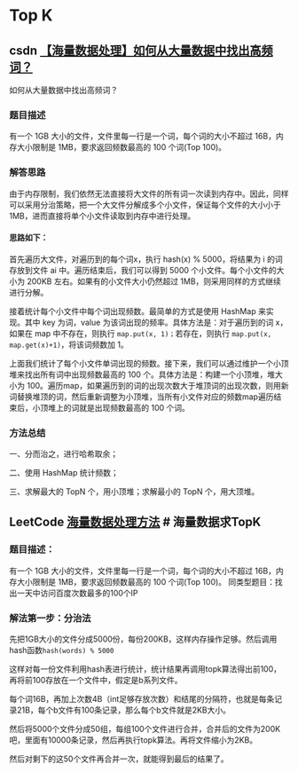 # Top K

## csdn [【海量数据处理】如何从大量数据中找出高频词？](https://blog.csdn.net/hehuanchun0311/article/details/106001491)

如何从大量数据中找出高频词？

### 题目描述

有一个 1GB 大小的文件，文件里每一行是一个词，每个词的大小不超过 16B，内存大小限制是 1MB，要求返回频数最高的 100 个词(Top 100)。

### 解答思路

由于内存限制，我们依然无法直接将大文件的所有词一次读到内存中。因此，同样可以采用分治策略，把一个大文件分解成多个小文件，保证每个文件的大小小于 1MB，进而直接将单个小文件读取到内存中进行处理。

#### 思路如下：

首先遍历大文件，对遍历到的每个词x，执行 hash(x) % 5000，将结果为 i 的词存放到文件 ai 中。遍历结束后，我们可以得到 5000 个小文件。每个小文件的大小为 200KB 左右。如果有的小文件大小仍然超过 1MB，则采用同样的方式继续进行分解。

接着统计每个小文件中每个词出现频数。最简单的方式是使用 HashMap 来实现。其中 key 为词，value 为该词出现的频率。具体方法是：对于遍历到的词 x，如果在 map 中不存在，则执行 `map.put(x, 1)；`若存在，则执行 `map.put(x, map.get(x)+1)`，将该词频数加 1。

上面我们统计了每个小文件单词出现的频数。接下来，我们可以通过维护一个小顶堆来找出所有词中出现频数最高的 100 个。具体方法是：构建一个小顶堆，堆大小为 100。遍历map，如果遍历到的词的出现次数大于堆顶词的出现次数，则用新词替换堆顶的词，然后重新调整为小顶堆，当所有小文件对应的频数map遍历结束后，小顶堆上的词就是出现频数最高的 100 个词。

### 方法总结

一、分而治之，进行哈希取余；

二、使用 HashMap 统计频数；

三、求解最大的 TopN 个，用小顶堆；求解最小的 TopN 个，用大顶堆。

## LeetCode [海量数据处理方法](https://leetcode-cn.com/circle/article/qlkHuN/) # 海量数据求TopK

### 题目描述：

有一个 1GB 大小的文件，文件里每一行是一个词，每个词的大小不超过 16B，内存大小限制是 1MB，要求返回频数最高的 100 个词(Top 100)。
同类型题目：找出一天中访问百度次数最多的100个IP

### 解法第一步：分治法

先把1GB大小的文件分成5000份，每份200KB，这样内存操作足够。然后调用hash函数`hash(words) % 5000`

这样对每一份文件利用hash表进行统计，统计结果再调用topk算法得出前100，再将前100存放在一个文件中，假定是b系列文件。

每个词16B，再加上次数4B（int足够存放次数）和结尾的分隔符，也就是每条记录21B，每个b文件有100条记录，那么每个b文件就是2KB大小。

然后将5000个文件分成50组，每组100个文件进行合并，合并后的文件为200K吧，里面有10000条记录，然后再执行topk算法。再将文件缩小为2KB。

然后对剩下的这50个文件再合并一次，就能得到最后的结果了。

